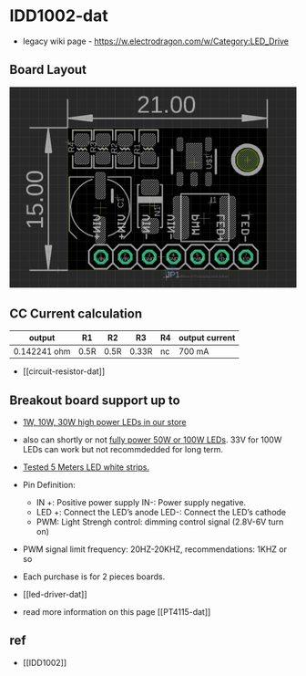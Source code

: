 # IDD1002-dat

- legacy wiki page - https://w.electrodragon.com/w/Category:LED_Drive


## Board Layout 
![](2024-04-08-16-54-17.png)

## CC Current calculation 

| output       | R1   | R2   | R3    | R4  | output current |
| ------------ | ---- | ---- | ----- | --- | -------------- |
| 0.142241 ohm | 0.5R | 0.5R | 0.33R | nc  | 700 mA         |

- [[circuit-resistor-dat]]


## Breakout board support up to

- [1W, 10W, 30W high power LEDs in our store](https://www.electrodragon.com/product/high-power-full-white-led-variable100w30w50w20w/)
- also can shortly or not [fully power 50W or 100W LEDs](https://www.electrodragon.com/product/high-power-full-white-led-variable100w30w50w20w/). 33V for 100W LEDs can work but not recommdedded for long term.
- [Tested 5 Meters LED white strips.](https://www.electrodragon.com/product/super-light-led-light-strips/)
- Pin Definition:
  - IN +: Positive power supply IN-: Power supply negative.
  - LED +: Connect the LED’s anode LED-:  Connect the LED’s cathode
  - PWM: Light Strengh control: dimming control signal (2.8V-6V turn on)
- PWM signal limit frequency: 20HZ-20KHZ, recommendations: 1KHZ or so
- Each purchase is for 2 pieces boards.


- [[led-driver-dat]]

- read more information on this page [[PT4115-dat]]


## ref 

- [[IDD1002]]